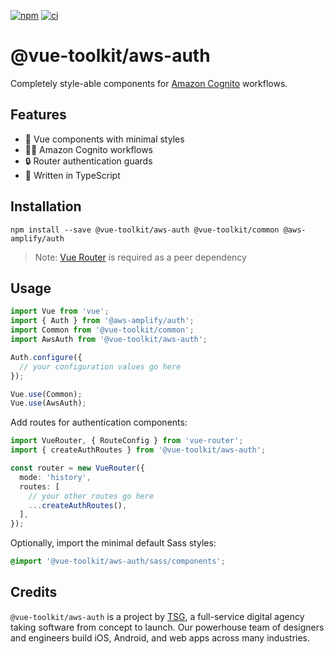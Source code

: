 [![npm](https://img.shields.io/npm/v/@vue-toolkit/aws-auth)](https://www.npmjs.com/package/@vue-toolkit/aws-auth)
[![ci](https://github.com/thesmythgroup/vue-toolkit/workflows/ci/badge.svg)](https://github.com/thesmythgroup/vue-toolkit/actions)

# @vue-toolkit/aws-auth

Completely style-able components for [Amazon Cognito](https://aws.amazon.com/cognito/) workflows.

## Features

- 🚀 Vue components with minimal styles
- 🕵️‍♂️ Amazon Cognito workflows
- 🔒 Router authentication guards
- 💪 Written in TypeScript

## Installation

```
npm install --save @vue-toolkit/aws-auth @vue-toolkit/common @aws-amplify/auth
```

> Note: [Vue Router](https://router.vuejs.org/) is required as a peer dependency

## Usage

```ts
import Vue from 'vue';
import { Auth } from '@aws-amplify/auth';
import Common from '@vue-toolkit/common';
import AwsAuth from '@vue-toolkit/aws-auth';

Auth.configure({
  // your configuration values go here
});

Vue.use(Common);
Vue.use(AwsAuth);
```

Add routes for authentication components:

```ts
import VueRouter, { RouteConfig } from 'vue-router';
import { createAuthRoutes } from '@vue-toolkit/aws-auth';

const router = new VueRouter({
  mode: 'history',
  routes: [
    // your other routes go here
    ...createAuthRoutes(),
  ],
});
```

Optionally, import the minimal default Sass styles:

```scss
@import '@vue-toolkit/aws-auth/sass/components';
```

## Credits

`@vue-toolkit/aws-auth` is a project by [TSG](https://thesmythgroup.com/), a full-service digital agency taking software from concept to launch.
Our powerhouse team of designers and engineers build iOS, Android, and web apps across many industries.
